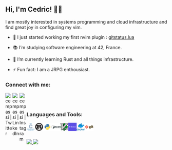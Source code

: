 ## Hi, I'm Cedric! 👋🏿

I am mostly interested in systems programming and cloud infrastructure and find great joy in configuring my vim.

- 🔭 I just started working my first nvim plugin : [gitstatus.lua]

- 📚 I’m studying software engineering at 42, France.

- 🌱 I’m currently learning Rust and all things infrastructure.

- ⚡ Fun fact: I am a JRPG enthousiast.

### Connect with me:

[<img align="left" alt="cempassi | Twitter" width="22px" src="https://cdn.jsdelivr.net/npm/simple-icons@v3/icons/twitter.svg" />][twitter]
[<img align="left" alt="cempassi | LinkedIn" width="22px" src="https://cdn.jsdelivr.net/npm/simple-icons@v3/icons/linkedin.svg" />][linkedin]
[<img align="left" alt="cempassi | Instagram" width="22px" src="https://cdn.jsdelivr.net/npm/simple-icons@v3/icons/instagram.svg" />][instagram]
<br/>
<br/>

### Languages and Tools:
<img align="left" alt="C" width="26px" src="https://raw.githubusercontent.com/github/explore/80688e429a7d4ef2fca1e82350fe8e3517d3494d/topics/c/c.png" />
<img align="left" alt="Rust" width="26px" src="https://raw.githubusercontent.com/github/explore/80688e429a7d4ef2fca1e82350fe8e3517d3494d/topics/rust/rust.png" />
<img align="left" alt="Python" width="26px" src="https://raw.githubusercontent.com/github/explore/80688e429a7d4ef2fca1e82350fe8e3517d3494d/topics/python/python.png" />
<img align="left" alt="Bash" width="26px" src="https://raw.githubusercontent.com/github/explore/80688e429a7d4ef2fca1e82350fe8e3517d3494d/topics/bash/bash.png" />
<img align="left" alt="Vim" width="26px" src="https://raw.githubusercontent.com/github/explore/80688e429a7d4ef2fca1e82350fe8e3517d3494d/topics/vim/vim.png" />
<img align="left" alt="Terraform" width="26px" src="https://raw.githubusercontent.com/github/explore/80688e429a7d4ef2fca1e82350fe8e3517d3494d/topics/terraform/terraform.png" />
<img align="left" alt="Docker" width="26px" src="https://raw.githubusercontent.com/github/explore/80688e429a7d4ef2fca1e82350fe8e3517d3494d/topics/docker/docker.png" />
<img align="left" alt="Git" width="26px" src="https://raw.githubusercontent.com/github/explore/80688e429a7d4ef2fca1e82350fe8e3517d3494d/topics/git/git.png" />

<br/>
<br/>
<br/>

<a href="https://github.com/cempassi">
  <img height="180em" src="https://github-readme-stats.cempassi.vercel.app/api?username=cempassi&theme=prussian&show_icons=true&count_private=true" />
  <img height="180em" src="https://github-readme-stats.cempassi.vercel.app/api/top-langs/?username=cempassi&theme=prussian&layout=compact&count_private=true" />
</a>


[gitstatus.lua]: https://github.com/cempassi/gitstatus.lua
[twitter]: https://twitter.com/cempassi
[twitter icon]: https://cdn.jsdelivr.net/npm/simple-icons@v3/icons/twitter.svg
[instagram]: https://instagram.com/cempassi
[linkedin]: https://linkedin.com/in/cempassi
